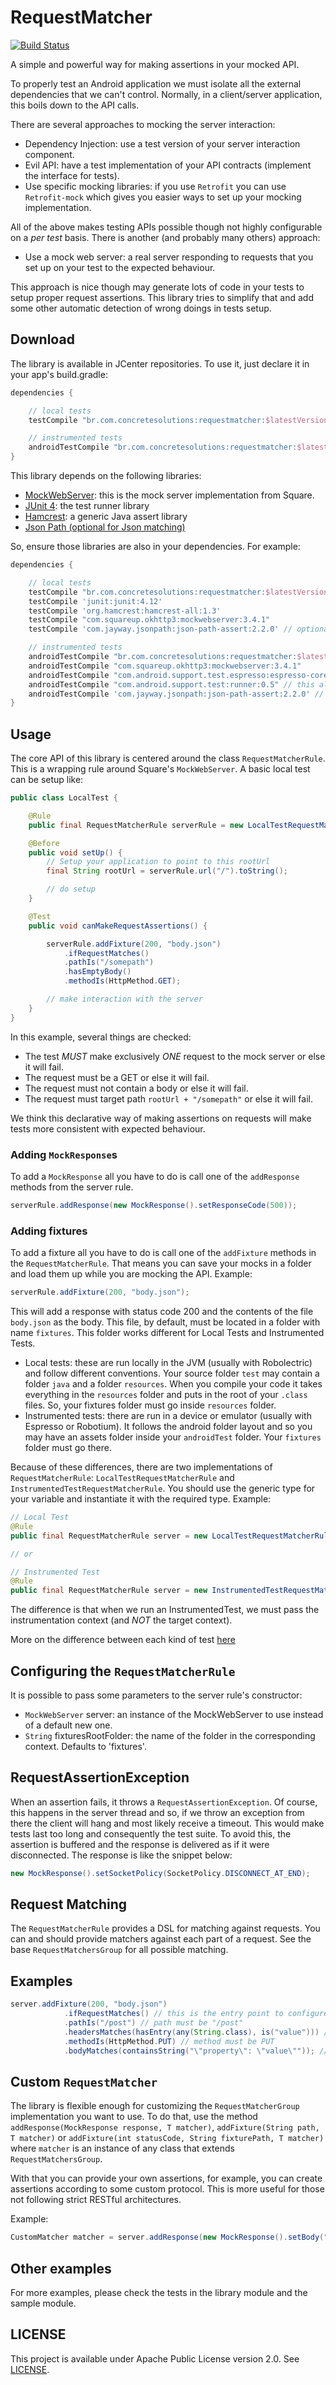 # RequestMatcher

[![Build Status](https://circleci.com/gh/concretesolutions/requestmatcher.png?circle-token=b28528473dcb6c076cc1b91a3023f411fc78790a)](https://circleci.com/gh/concretesolutions/requestmatcher/tree/master)

A simple and powerful way for making assertions in your mocked API.

To properly test an Android application we must isolate all the external dependencies that we can't control. Normally, in a client/server application, this boils down to the API calls.

There are several approaches to mocking the server interaction:

- Dependency Injection: use a test version of your server interaction component.
- Evil API: have a test implementation of your API contracts (implement the interface for tests).
- Use specific mocking libraries: if you use `Retrofit` you can use `Retrofit-mock` which gives you easier ways to set up your mocking implementation.

All of the above makes testing APIs possible though not highly configurable on a *per test* basis. There is another (and probably many others) approach:

- Use a mock web server: a real server responding to requests that you set up on your test to the expected behaviour.

This approach is nice though may generate lots of code in your tests to setup proper request assertions. This library tries to simplify that and add some other automatic detection of wrong doings in tests setup.

## Download

The library is available in JCenter repositories. To use it, just declare it in your app's build.gradle:

``` groovy
dependencies {

    // local tests
    testCompile "br.com.concretesolutions:requestmatcher:$latestVersion"

    // instrumented tests
    androidTestCompile "br.com.concretesolutions:requestmatcher:$latestVersion"
}
```

This library depends on the following libraries:

- [MockWebServer](https://github.com/square/okhttp/tree/master/mockwebserver): this is the mock server implementation from Square.
- [JUnit 4](http://junit.org/): the test runner library
- [Hamcrest](http://hamcrest.org/JavaHamcrest/): a generic Java assert library
- [Json Path (optional for Json matching)](https://github.com/jayway/JsonPath)

So, ensure those libraries are also in your dependencies. For example:

``` groovy
dependencies {

    // local tests
    testCompile "br.com.concretesolutions:requestmatcher:$latestVersion"
    testCompile 'junit:junit:4.12'
    testCompile 'org.hamcrest:hamcrest-all:1.3'
    testCompile "com.squareup.okhttp3:mockwebserver:3.4.1"
    testCompile 'com.jayway.jsonpath:json-path-assert:2.2.0' // optional

    // instrumented tests
    androidTestCompile "br.com.concretesolutions:requestmatcher:$latestVersion"
    androidTestCompile "com.squareup.okhttp3:mockwebserver:3.4.1"
    androidTestCompile "com.android.support.test.espresso:espresso-core:2.2.2" // this already has hamcrest
    androidTestCompile "com.android.support.test:runner:0.5" // this already has junit
    androidTestCompile 'com.jayway.jsonpath:json-path-assert:2.2.0' // optional
}
```

## Usage

The core API of this library is centered around the class `RequestMatcherRule`. This is a wrapping rule around Square's `MockWebServer`. A basic local test can be setup like:

``` java
public class LocalTest {

    @Rule
    public final RequestMatcherRule serverRule = new LocalTestRequestMatcherRule();

    @Before
    public void setUp() {
        // Setup your application to point to this rootUrl
        final String rootUrl = serverRule.url("/").toString();

        // do setup
    }

    @Test
    public void canMakeRequestAssertions() {

        serverRule.addFixture(200, "body.json")
            .ifRequestMatches()
            .pathIs("/somepath")
            .hasEmptyBody()
            .methodIs(HttpMethod.GET);

        // make interaction with the server
    }
}
```

In this example, several things are checked:

- The test *MUST* make exclusively *ONE* request to the mock server or else it will fail.
- The request must be a GET or else it will fail.
- The request must not contain a body or else it will fail.
- The request must target path `rootUrl + "/somepath"` or else it will fail.

We think this declarative way of making assertions on requests will make tests more consistent with expected behaviour.

### Adding `MockResponse`s

To add a `MockResponse` all you have to do is call one of the `addResponse` methods from the server rule.

``` java
serverRule.addResponse(new MockResponse().setResponseCode(500));
```

### Adding fixtures

To add a fixture all you have to do is call one of the `addFixture` methods in the `RequestMatcherRule`. That means you can save your mocks in a folder and load them up while you are mocking the API. Example:

``` java
serverRule.addFixture(200, "body.json");
```

This will add a response with status code 200 and the contents of the file `body.json` as the body. This file, by default, must be located in a folder with name `fixtures`. This folder works different for Local Tests and Instrumented Tests.

- Local tests: these are run locally in the JVM (usually with Robolectric) and follow different conventions. Your source folder `test` may contain a folder `java` and a folder `resources`. When you compile your code it takes everything in the `resources` folder and puts in the root of your `.class` files. So, your fixtures folder must go inside `resources` folder.
- Instrumented tests: there are run in a device or emulator (usually with Espresso or Robotium). It follows the android folder layout and so you may have an assets folder inside your `androidTest` folder. Your `fixtures` folder must go there.

Because of these differences, there are two implementations of `RequestMatcherRule`: `LocalTestRequestMatcherRule` and `InstrumentedTestRequestMatcherRule`. You should use the generic type for your variable and instantiate it with the required type. Example:

``` java
// Local Test
@Rule
public final RequestMatcherRule server = new LocalTestRequestMatcherRule();

// or

// Instrumented Test
@Rule
public final RequestMatcherRule server = new InstrumentedTestRequestMatcherRule();
```

The difference is that when we run an InstrumentedTest, we must pass the instrumentation context (and *NOT* the target context).

More on the difference between each kind of test [here](https://medium.com/concrete-solutions/android-local-or-instrumented-tests-9da545af7777#.mmowgemc4)

## Configuring the `RequestMatcherRule`

It is possible to pass some parameters to the server rule's constructor:

- `MockWebServer` server: an instance of the MockWebServer to use instead of a default new one.
- `String` fixturesRootFolder: the name of the folder in the corresponding context. Defaults to 'fixtures'.

## RequestAssertionException

When an assertion fails, it throws a `RequestAssertionException`. Of course, this happens in the server thread and so, if we throw an exception from there the client will hang and most likely receive a timeout. This would make tests last too long and consequently the test suite. To avoid this, the assertion is buffered and the response is delivered as if it were disconnected. The response is like the snippet below:

``` java
new MockResponse().setSocketPolicy(SocketPolicy.DISCONNECT_AT_END);
```

## Request Matching

The `RequestMatcherRule` provides a DSL for matching against requests. You can and should provide matchers against each part of a request. See the base `RequestMatchersGroup` for all possible matching.

## Examples

``` java
server.addFixture(200, "body.json")
            .ifRequestMatches() // this is the entry point to configure matching
            .pathIs("/post") // path must be "/post"
            .headersMatches(hasEntry(any(String.class), is("value"))) // some header must contain value "value"
            .methodIs(HttpMethod.PUT) // method must be PUT
            .bodyMatches(containsString("\"property\": \"value\"")); // body must contain the string passed
```

## Custom `RequestMatcher`

The library is flexible enough for customizing the `RequestMatcherGroup` implementation you want to use. To do that, use the method `addResponse(MockResponse response, T matcher)`, `addFixture(String path, T matcher)` or `addFixture(int statusCode, String fixturePath, T matcher)` where `matcher` is an instance of any class that extends `RequestMatchersGroup`.

With that you can provide your own assertions, for example, you can create assertions according to some custom protocol. This is more useful for those not following strict RESTful architectures.

Example:

``` java
CustomMatcher matcher = server.addResponse(new MockResponse().setBody("Some body"), new CustomMatcher()).ifRequestMatches();
```

## Other examples

For more examples, please check the tests in the library module and the sample module.

## LICENSE

This project is available under Apache Public License version 2.0. See [LICENSE](LICENSE).
